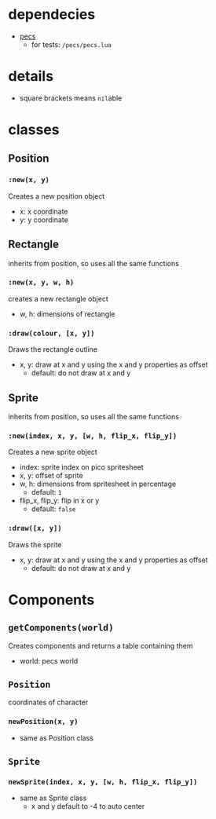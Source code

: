 
# dependecies
- [pecs](https://github.com/jesstelford/pecs)
    - for tests: `/pecs/pecs.lua`

# details
- square brackets means `nil`able

# classes

## Position

### `:new(x, y)`
Creates a new position object
- x: x coordinate
- y: y coordinate


## Rectangle
inherits from position, so uses all the same functions

### `:new(x, y, w, h)`
creates a new rectangle object
- w, h: dimensions of rectangle

### `:draw(colour, [x, y])`
Draws the rectangle outline
- x, y: draw at x and y using the x and y properties as offset
    - default: do not draw at x and y


## Sprite
inherits from position, so uses all the same functions

### `:new(index, x, y, [w, h, flip_x, flip_y])`
Creates a new sprite object
- index: sprite index on pico spritesheet
- x, y: offset of sprite
- w, h: dimensions from spritesheet in percentage
    - default: `1`
- flip_x, flip_y: flip in x or y
    - default: `false`

### `:draw([x, y])`
Draws the sprite
- x, y: draw at x and y using the x and y properties as offset
    - default: do not draw at x and y

# Components

## `getComponents(world)`
Creates components and returns a table containing them
- world: pecs world

## `Position`
coordinates of character

### `newPosition(x, y)`
- same as Position class

## `Sprite`

### `newSprite(index, x, y, [w, h, flip_x, flip_y])`
- same as Sprite class
    - x and y default to -4 to auto center
